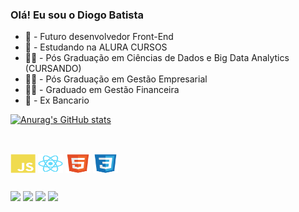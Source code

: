 ### Olá! Eu sou o Diogo Batista

- 🙌 - Futuro desenvolvedor Front-End
- 🤘 - Estudando na ALURA CURSOS
- 👩‍💻 - Pós Graduação em Ciências de Dados e Big Data Analytics (CURSANDO)
- 👨‍🎓 - Pós Graduação em Gestão Empresarial
- 👨‍🎓 - Graduado em Gestão Financeira
- 👔 - Ex Bancario 

[![Anurag's GitHub stats](https://github-readme-stats.vercel.app/api?username=DiogoBatista)](https://github.com/anuraghazra/github-readme-stats)

##

<div style="display: inline_block"><br>
  <img align="center" alt="Diogo-Js" height="30" width="40" src="https://raw.githubusercontent.com/devicons/devicon/master/icons/javascript/javascript-plain.svg">
  <img align="center" alt="Diogo-React" height="30" width="40" src="https://raw.githubusercontent.com/devicons/devicon/master/icons/react/react-original.svg">
  <img align="center" alt="Diogo-HTML" height="30" width="40" src="https://raw.githubusercontent.com/devicons/devicon/master/icons/html5/html5-original.svg">
  <img align="center" alt="Diogo-CSS" height="30" width="40" src="https://raw.githubusercontent.com/devicons/devicon/master/icons/css3/css3-original.svg">
</div>

##

<div> 
  <a href="https://instagram.com/_diogobats" target="_blank"><img src="https://img.shields.io/badge/-Instagram-%23E4405F?style=for-the-badge&logo=instagram&logoColor=white" target="_blank"></a>
  <a href = "mailto:diogobats@gmail.com"><img src="https://img.shields.io/badge/-Gmail-%23333?style=for-the-badge&logo=gmail&logoColor=white" target="_blank"></a>
  <a href="https://www.linkedin.com/in/diogo-batista-9a88aa168" target="_blank"><img src="https://img.shields.io/badge/-LinkedIn-%230077B5?style=for-the-badge&logo=linkedin&logoColor=white" target="_blank"></a> 
 <a href = "https://wa.me/5511960606069"><img src="https://img.shields.io/badge/WhatsApp-25D366?style=for-the-badge&logo=whatsapp&logoColor=white" target="_blank"></a>
</div>
